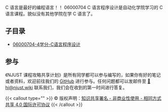 C 语言是最好的编程语言！！
06000704	C 语言程序设计是自动化学院学习的 C 语言课程。貌似没有其他学院在学 C 语言了。

## 子目录

- [06000704-4学分-C语言程序设计](06000704-4学分-C语言程序设计/)


## 参与

《NJUST 课程攻略共享计划》是所有同学都可以参与编写的，如果你有好的笔记或者资料，欢迎前往我们的 [GitHub](https://github.com/NJUST-OpenLib) 进行参与。任何问题都可以发邮件至 [📮hi@njust.wiki](mailto:hi@njust.wiki) 联系我们，我们会在收到的第一时间进行答复。

{{< callout type="" >}}
  © 版权声明：[知识共享署名 - 非商业性使用 - 相同方式共享 4.0 国际许可协议](https://creativecommons.org/licenses/by-nc-sa/4.0/)
{{< /callout >}}

